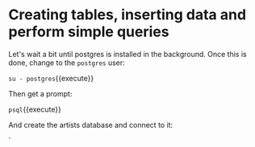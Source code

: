 # Creating tables, inserting data and perform simple queries

Let's wait a bit until postgres is installed in the background. Once this is
done, change to the `postgres` user:

`su - postgres`{{execute}}

Then get a prompt:

`psql`{{execute}}

And create the artists database and connect to it:

`
